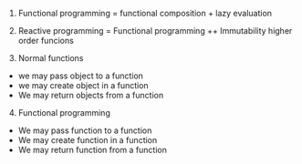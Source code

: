 
1. Functional programming = functional composition + lazy evaluation

2. Reactive programming = Functional programming ++ Immutability higher order funcions

3. Normal functions 
- we may pass object to a function 
- we may create object in a function
- We may return objects from a function

4. Functional programming
 - We may pass function to a function
 - We may create function in a function 
 - We may return function from a function

